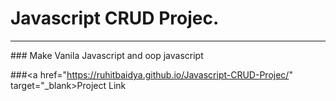 # Javascript CRUD Projec.
<hr>
### Make Vanila Javascript and oop javascript

###<a href="https://ruhitbaidya.github.io/Javascript-CRUD-Projec/" target="_blank>Project Link</a>
